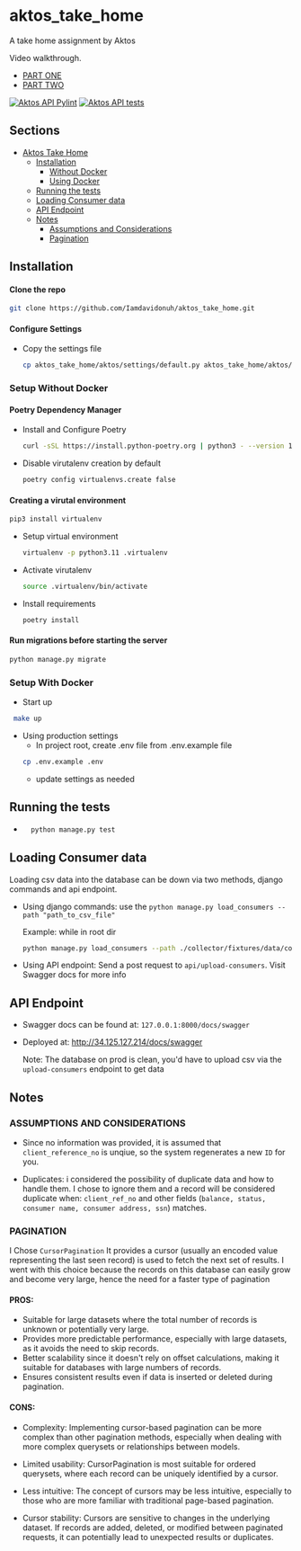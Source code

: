 # aktos_take_home
A take home assignment by Aktos

Video walkthrough.
 - [PART ONE](https://www.loom.com/share/5c7b96dcdc3b4f12a3315f5ad1657307?sid=2b3d0ab6-23cf-4b37-ab75-3a5de38b9fa3)
  - [PART TWO](https://www.loom.com/share/9fe1f336acdd4995937e2b97aa0e5626?sid=ee875e5a-2cfc-4d91-9600-e75b63511d61)


[![Aktos API Pylint](https://github.com/Iamdavidonuh/aktos_take_home/actions/workflows/pylint.yaml/badge.svg)](https://github.com/Iamdavidonuh/aktos_take_home/actions/workflows/pylint.yaml)
[![Aktos API tests](https://github.com/Iamdavidonuh/aktos_take_home/actions/workflows/test.yaml/badge.svg)](https://github.com/Iamdavidonuh/aktos_take_home/actions/workflows/test.yaml)

## Sections
- [Aktos Take Home](#aktos_take_home)
  - [Installation](#installation)
    - [Without Docker](#setup-without-docker)
    - [Using Docker](#setup-with-docker)
  - [Running the tests](#running-the-tests)
  - [Loading Consumer data](#loading-consumer-data)
  - [API Endpoint](#api)
  - [Notes](#notes)
    - [Assumptions and Considerations](#assumptions-and-cosiderations)
    - [Pagination](#pagination)



## Installation

#### Clone the repo


```bash
git clone https://github.com/Iamdavidonuh/aktos_take_home.git
```
#### Configure Settings

- Copy the settings file

    ```bash
    cp aktos_take_home/aktos/settings/default.py aktos_take_home/aktos/settings/local_settings.py
    ```

    

### Setup Without Docker

#### Poetry Dependency Manager
* Install and Configure Poetry
    ```bash
    curl -sSL https://install.python-poetry.org | python3 - --version 1.7.0
    ```
* Disable virutalenv creation by default
    ```bash
    poetry config virtualenvs.create false 
    ```

#### Creating a virutal environment

```bash
pip3 install virtualenv
```

- Setup virtual environment

    ```bash
    virtualenv -p python3.11 .virtualenv
    ```

- Activate virutalenv

    ```bash
    source .virtualenv/bin/activate
    ```

- Install requirements

    ```bash
    poetry install
    ```
#### Run migrations before starting the server

```python
python manage.py migrate
```


### Setup With Docker

- Start up 
```bash
 make up
```

- Using production settings
    - In project root, create .env file from .env.example file
    ```bash
    cp .env.example .env
    ```
    - update settings as needed


## Running the tests
- ```bash
    python manage.py test
    ```

## Loading Consumer data
Loading csv data into the database can be down via two methods, django commands and api endpoint.
- Using django commands: use the `python manage.py load_consumers --path "path_to_csv_file"`

    Example: while in root dir
    
    ```bash
    python manage.py load_consumers --path ./collector/fixtures/data/consumers_balances.csv
    ```

- Using API endpoint: Send a post request to `api/upload-consumers`. Visit Swagger docs for more info

## API Endpoint
- Swagger docs can be found at: `127.0.0.1:8000/docs/swagger`
- Deployed at: http://34.125.127.214/docs/swagger 
    
    Note: The database on prod is clean, you'd have to upload csv via the `upload-consumers` endpoint to get data

## Notes

### ASSUMPTIONS AND CONSIDERATIONS
- Since no information was provided, it is assumed that `client_reference_no` is unqiue, so the system regenerates a new `ID` for you.

- Duplicates: i considered the possibility of duplicate data and how to handle them. I chose to ignore them and a record will be considered duplicate when:  `client_ref_no` and other fields (`balance, status, consumer name, consumer address, ssn`) matches.

### PAGINATION
I Chose `CursorPagination`
It provides a cursor (usually an encoded value representing the last seen record) is used to fetch the next set of results. I went with this choice because the records on this database can easily grow and become very large, hence the need for a faster type of pagination


#### PROS:
- Suitable for large datasets where the total number of records is unknown or potentially very large.
- Provides more predictable performance, especially with large datasets, as it avoids the need to skip records.
- Better scalability since it doesn't rely on offset calculations, making it suitable for databases with large numbers of records.
- Ensures consistent results even if data is inserted or deleted during pagination.

#### CONS:
- Complexity: Implementing cursor-based pagination can be more complex than other pagination methods, especially when dealing with more complex querysets or relationships between models.

- Limited usability: CursorPagination is most suitable for ordered querysets, where each record can be uniquely identified by a cursor.

- Less intuitive: The concept of cursors may be less intuitive, especially to those who are more familiar with traditional page-based pagination.

- Cursor stability: Cursors are sensitive to changes in the underlying dataset. If records are added, deleted, or modified between paginated requests, it can potentially lead to unexpected results or duplicates.